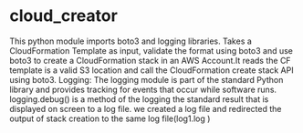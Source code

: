 # cloud_creator
 This python module imports boto3 and logging libraries.
 Takes a CloudFormation Template as input, validate the format using boto3
 and use boto3 to create a CloudFormation stack in an AWS Account.It reads
 the CF template is a valid S3 location and call the CloudFormation create
 stack API using boto3.
 Logging: The logging module is part of the standard Python library and provides
 tracking for events that occur while software runs.
 logging.debug() is a method of the logging the standard result that is displayed on
 screen to a log file.
 we created a log file and redirected the output of stack creation to the same log file(log1.log  )
